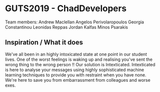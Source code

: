 # GUTS2019 - ChadDevelopers

Team members:
    Andrew Maclellan
    Angelos Perivolaropoulos
    Georgia Constantinou
    Leonidas Reppas
    Jordan Kalfas
    Minos Psarakis
    
## Inspiration / What it does
We've all been in an highly intoxicated state at one point in our student lives. One of the worst feelings is waking up and realising you've sent the wrong thing to the wrong person !! Our solution is Intexticated. Intexticated is here to analyse your messages using highly sophisticated machine learning techniques to provide you with restraint when you have none. We're here to save you from embarrassment from colleagues and worse exes.
